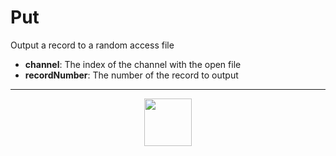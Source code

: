 # Put
Output a record to a random access file
- **channel**: The index of the channel with the open file
- **recordNumber**: The number of the record to output
---
<p align="center"><img valign="middle" width="76px" src="https://drive.google.com/uc?export=view&id=1c2KO0LJpvMS9X9CAGV6dOfciR7OWhdKA" /></p>